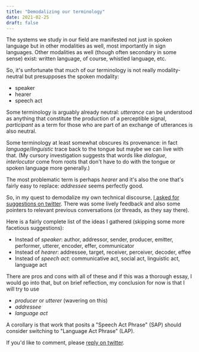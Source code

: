 ```yaml
---
title: "Demodalizing our terminology"
date: 2021-02-25
draft: false
---
```


The systems we study in our field are manifested not just in spoken language but in other modalities as well, most importantly in sign languages. Other modalities as well (though often secondary in some sense) exist: written language, of course, whistled language, etc.

So, it's unfortunate that much of our terminology is not really modality-neutral but presupposes the spoken modality:

- speaker
- hearer
- speech act

Some terminology is arguably already neutral: *utterance* can be understood as anything that constitute the production of a perceptible signal, *participant* as a term for those who are part of an exchange of utterances is also neutral.

Some terminology at least somewhat obscures its provenance: in fact *language*/*linguistic* trace back to the tongue but maybe we can live with that. (My cursory investigation suggests that words like *dialogue*, *interlocutor* come from roots that don't have to do with the tongue or spoken language more generally.)

The most problematic term is perhaps *hearer* and it's also the one that's fairly easy to replace: *addressee* seems perfectly good.

So, in my quest to demodalize my own technical discourse, [I asked for suggestions on twitter](https://twitter.com/fintelkai/status/1364617841207558145). There was some lively feedback and also some pointers to relevant previous conversations (or threads, as they say there).

Here is a fairly complete list of the ideas I gathered (skipping some more facetious suggestions):

- Instead of *speaker*: author, addressor, sender, producer, emitter, performer, utterer, encoder, effer, communicator
- Instead of *hearer*: addressee, target, receiver, perceiver, decoder, effee
- Instead of *speech act*: communicative act, social act, linguistic act, language act

There are pros and cons with all of these and if this was a thorough essay, I would go into that, but on brief reflection, my conclusion for now is that I will try to use

- *producer* or *utterer* (wavering on this)
- *addressee*
- *language act*

A corollary is that work that posits a "Speech Act Phrase" (SAP) should consider switching to "Language Act Phrase" (LAP).

If you'd like to comment, please [reply on twitter](https://twitter.com/fintelkai/status/1364983208840990722).
